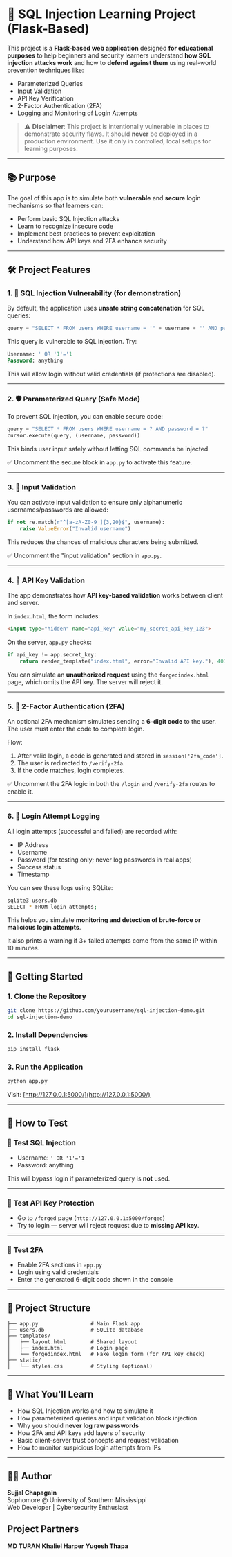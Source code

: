 # 🔐 SQL Injection Learning Project (Flask-Based)

This project is a **Flask-based web application** designed **for educational purposes** to help beginners and security learners understand **how SQL injection attacks work** and how to **defend against them** using real-world prevention techniques like:

- Parameterized Queries
- Input Validation
- API Key Verification
- 2-Factor Authentication (2FA)
- Logging and Monitoring of Login Attempts

> ⚠️ **Disclaimer**: This project is intentionally vulnerable in places to demonstrate security flaws. It should **never** be deployed in a production environment. Use it only in controlled, local setups for learning purposes.

---

## 📚 Purpose

The goal of this app is to simulate both **vulnerable** and **secure** login mechanisms so that learners can:
- Perform basic SQL Injection attacks
- Learn to recognize insecure code
- Implement best practices to prevent exploitation
- Understand how API keys and 2FA enhance security

---

## 🛠 Project Features

### 1. 🐞 **SQL Injection Vulnerability (for demonstration)**
By default, the application uses **unsafe string concatenation** for SQL queries:
```python
query = "SELECT * FROM users WHERE username = '" + username + "' AND password = '" + password + "'"
```
This query is vulnerable to SQL injection. Try:
```sql
Username: ' OR '1'='1
Password: anything
```
This will allow login without valid credentials (if protections are disabled).

---

### 2. 🛡️ **Parameterized Query (Safe Mode)**
To prevent SQL injection, you can enable secure code:
```python
query = "SELECT * FROM users WHERE username = ? AND password = ?"
cursor.execute(query, (username, password))
```
This binds user input safely without letting SQL commands be injected.

✅ Uncomment the secure block in `app.py` to activate this feature.

---

### 3. 🧼 **Input Validation**
You can activate input validation to ensure only alphanumeric usernames/passwords are allowed:
```python
if not re.match(r"^[a-zA-Z0-9_]{3,20}$", username):
    raise ValueError("Invalid username")
```
This reduces the chances of malicious characters being submitted.

✅ Uncomment the "input validation" section in `app.py`.

---

### 4. 🔑 **API Key Validation**
The app demonstrates how **API key-based validation** works between client and server.

In `index.html`, the form includes:
```html
<input type="hidden" name="api_key" value="my_secret_api_key_123">
```

On the server, `app.py` checks:
```python
if api_key != app.secret_key:
    return render_template("index.html", error="Invalid API key."), 401
```

You can simulate an **unauthorized request** using the `forgedindex.html` page, which omits the API key. The server will reject it.

---

### 5. 🔐 **2-Factor Authentication (2FA)**
An optional 2FA mechanism simulates sending a **6-digit code** to the user. The user must enter the code to complete login.

Flow:
1. After valid login, a code is generated and stored in `session['2fa_code']`.
2. The user is redirected to `/verify-2fa`.
3. If the code matches, login completes.

✅ Uncomment the 2FA logic in both the `/login` and `/verify-2fa` routes to enable it.

---

### 6. 📜 **Login Attempt Logging**
All login attempts (successful and failed) are recorded with:
- IP Address
- Username
- Password (for testing only; never log passwords in real apps)
- Success status
- Timestamp

You can see these logs using SQLite:

```bash
sqlite3 users.db
SELECT * FROM login_attempts;
```

This helps you simulate **monitoring and detection of brute-force or malicious login attempts**.

It also prints a warning if 3+ failed attempts come from the same IP within 10 minutes.

---

## 🚀 Getting Started

### 1. Clone the Repository

```bash
git clone https://github.com/yourusername/sql-injection-demo.git
cd sql-injection-demo
```

### 2. Install Dependencies

```bash
pip install flask
```

### 3. Run the Application

```bash
python app.py
```

Visit: [http://127.0.0.1:5000/](http://127.0.0.1:5000/)

---

## 🧪 How to Test

### 🧨 Test SQL Injection
- Username: `' OR '1'='1`
- Password: anything

This will bypass login if parameterized query is **not** used.

---

### 🔏 Test API Key Protection
- Go to `/forged` page (`http://127.0.0.1:5000/forged`)
- Try to login — server will reject request due to **missing API key**.

---

### 🧪 Test 2FA
- Enable 2FA sections in `app.py`
- Login using valid credentials
- Enter the generated 6-digit code shown in the console

---

## 📂 Project Structure

```
├── app.py                 # Main Flask app
├── users.db               # SQLite database
├── templates/
│   ├── layout.html        # Shared layout
│   ├── index.html         # Login page
│   └── forgedindex.html   # Fake login form (for API key check)
├── static/
│   └── styles.css         # Styling (optional)
```

---

## 🧠 What You'll Learn

- How SQL Injection works and how to simulate it
- How parameterized queries and input validation block injection
- Why you should **never log raw passwords**
- How 2FA and API keys add layers of security
- Basic client-server trust concepts and request validation
- How to monitor suspicious login attempts from IPs

---

## 🧑‍💻 Author

**Sujjal Chapagain**  
Sophomore @ University of Southern Mississippi  
Web Developer | Cybersecurity Enthusiast

## Project Partners

**MD TURAN**
**Khaliel Harper**
**Yugesh Thapa**
